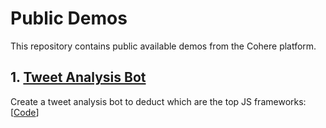 # Public Demos

This repository contains public available demos from the Cohere platform. 

## 1. <a href="https://txt.cohere.ai/top-js-frameworks-using-a-tweet-analysis-bot/">Tweet Analysis Bot</a>

Create a tweet analysis bot to deduct which are the top JS frameworks: [<a href="https://github.com/cohere-ai/public-demos/tree/main/python-analysis-bot">Code</a>]
